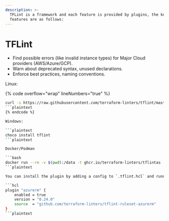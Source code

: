 ```yaml
---
description: >-
  TFLint is a framework and each feature is provided by plugins, the key
  features are as follows:
---
```


# TFLint

* Find possible errors (like invalid instance types) for Major Cloud providers (AWS/Azure/GCP).
* Warn about deprecated syntax, unused declarations.
* Enforce best practices, naming conventions.

Linux:

{% code overflow="wrap" lineNumbers="true" %}
```bash
curl -s https://raw.githubusercontent.com/terraform-linters/tflint/master/install_linux.sh | bash
```plaintext
{% endcode %}

Windows:

```plaintext
choco install tflint
```plaintext

Docker/Podman

```bash
docker run --rm -v $(pwd):/data -t ghcr.io/terraform-linters/tflintas
```plaintext

You can install the plugin by adding a config to `.tflint.hcl` and running `tflint --init`:

```hcl
plugin "azurerm" {
    enabled = true
    version = "0.24.0"
    source  = "github.com/terraform-linters/tflint-ruleset-azurerm"
}
```plaintext
